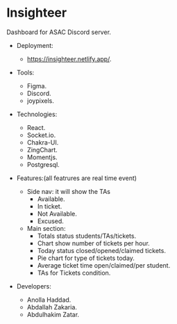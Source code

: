 # Insighteer

Dashboard for ASAC Discord server.

* Deployment:
  * https://insighteer.netlify.app/.

* Tools:
  * Figma.
  * Discord.
  * joypixels.
  
* Technologies:
  * React.
  * Socket.io.
  * Chakra-UI.
  * ZingChart.
  * Momentjs.
  * Postgresql.

* Features:(all featrures are real time event)
  * Side nav: it will show the TAs
    * Available.
    * In ticket.
    * Not Available.
    * Excused.
  * Main section:
    * Totals status students/TAs/tickets.
    * Chart show number of tickets per hour.
    * Today status closed/opened/claimed tickets.
    * Pie chart for type of tickets today.
    * Average ticket time open/claimed/per student.
    * TAs for Tickets condition.

* Developers:
  * Anolla Haddad.
  * Abdallah Zakaria.
  * Abdulhakim Zatar.
